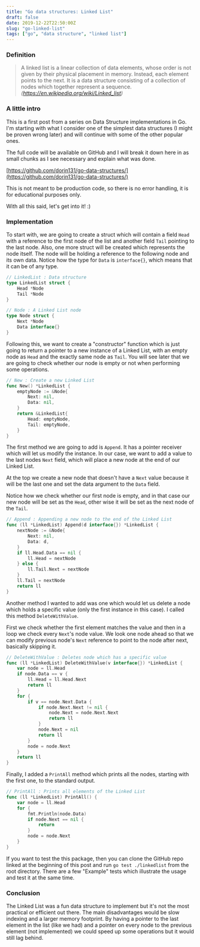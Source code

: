 ```yaml
---
title: "Go data structures: Linked List"
draft: false
date: 2019-12-22T22:50:00Z
slug: "go-linked-list"
tags: ["go", "data structure", "linked list"]
---
```


### Definition
> A linked list is a linear collection of data elements, whose order is not given by their physical placement in memory. Instead, each element points to the next. It is a data structure consisting of a collection of nodes which together represent a sequence. *(https://en.wikipedia.org/wiki/Linked_list)*

### A little intro
This is a first post from a series on Data Structure implementations in Go. I'm starting with what I consider one of the simplest data structures (I might be proven wrong later) and will continue with some of the other popular ones.

The full code will be available on GitHub and I will break it down here in as small chunks as I see necessary and explain what was done.

[https://github.com/dorin131/go-data-structures/](https://github.com/dorin131/go-data-structures/)

This is not meant to be production code, so there is no error handling, it is for educational purposes only.

With all this said, let's get into it! :)


### Implementation

To start with, we are going to create a struct which will contain a field `Head` with a reference to the first node of the list and another field `Tail` pointing to the last node. Also, one more struct will be created which represents the node itself. The node will be holding a reference to the following node and its own data. Notice how the type for `Data` is `interface{}`, which means that it can be of any type.

```go
// LinkedList : Data structure
type LinkedList struct {
	Head *Node
	Tail *Node
}

// Node : A Linked List node
type Node struct {
	Next *Node
	Data interface{}
}
```

Following this, we want to create a "constructor" function which is just going to return a pointer to a new instance of a Linked List, with an empty node as `Head` and the exactly same node as `Tail`. You will see later that we are going to check whether our node is empty or not when performing some operations.

```go
// New : Create a new Linked List
func New() *LinkedList {
	emptyNode := &Node{
		Next: nil,
		Data: nil,
	}
	return &LinkedList{
		Head: emptyNode,
		Tail: emptyNode,
	}
}
```

The first method we are going to add is `Append`. It has a pointer receiver which will let us modify the instance. In our case, we want to add a value to the last nodes `Next` field, which will place a new node at the end of our Linked List.

At the top we create a new node that doesn't have a `Next` value because it will be the last one and set the data argument to the `Data` field.

Notice how we check whether our first node is empty, and in that case our new node will be set as the `Head`, other wise it will be set as the next node of the `Tail`.

```go
// Append : Appending a new node to the end of the Linked List
func (ll *LinkedList) Append(d interface{}) *LinkedList {
	nextNode := &Node{
		Next: nil,
		Data: d,
	}
	if ll.Head.Data == nil {
		ll.Head = nextNode
	} else {
		ll.Tail.Next = nextNode
	}
	ll.Tail = nextNode
	return ll
}
```

Another method I wanted to add was one which would let us delete a node which holds a specific value (only the first instance in this case). I called this method `DeleteWithValue`.

First we check whether the first element matches the value and then in a loop we check every `Next`'s node value. We look one node ahead so that we can modify previous node's `Next` reference to point to the node after next, basically skipping it.

```go
// DeleteWithValue : Deletes node which has a specific value
func (ll *LinkedList) DeleteWithValue(v interface{}) *LinkedList {
	var node = ll.Head
	if node.Data == v {
		ll.Head = ll.Head.Next
		return ll
	}
	for {
		if v == node.Next.Data {
			if node.Next.Next != nil {
				node.Next = node.Next.Next
				return ll
			}
			node.Next = nil
			return ll
		}
		node = node.Next
	}
	return ll
}
```

Finally, I added a `PrintAll` method which prints all the nodes, starting with the first one, to the standard output.

```go
// PrintAll : Prints all elements of the Linked List
func (ll *LinkedList) PrintAll() {
	var node = ll.Head
	for {
		fmt.Println(node.Data)
		if node.Next == nil {
			return
		}
		node = node.Next
	}
}
```

If you want to test the this package, then you can clone the GitHub repo linked at the beginning of this post and run `go test ./linkedlist` from the root directory. There are a few "Example" tests which illustrate the usage and test it at the same time.


### Conclusion

The Linked List was a fun data structure to implement but it's not the most practical or efficient out there. The main disadvantages would be slow indexing and a larger memory footprint. By having a pointer to the last element in the list (like we had) and a pointer on every node to the previous element (not implemented) we could speed up some operations but it would still lag behind.
